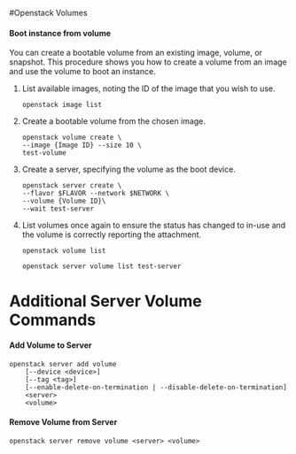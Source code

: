 #Openstack Volumes

#### Boot instance from volume

You can create a bootable volume from an existing image, volume, or snapshot. This procedure shows you how to create a volume from an image and use the volume to boot an instance.

1. List available images, noting the ID of the image that you wish to use.

    ``` shell
    openstack image list
    ```

2. Create a bootable volume from the chosen image.

    ``` shell
    openstack volume create \
    --image {Image ID} --size 10 \
    test-volume
    ```

3. Create a server, specifying the volume as the boot device.

    ``` shell
    openstack server create \
    --flavor $FLAVOR --network $NETWORK \
    --volume {Volume ID}\
    --wait test-server
    ```

4. List volumes once again to ensure the status has changed to in-use and the volume is correctly reporting the attachment.

    ``` shell
    openstack volume list
    ```

    ``` shell
    openstack server volume list test-server
    ```
# Additional Server Volume Commands

#### Add Volume to Server

``` shell
openstack server add volume
    [--device <device>]
    [--tag <tag>]
    [--enable-delete-on-termination | --disable-delete-on-termination]
    <server>
    <volume>
```

#### Remove Volume from Server

``` shell
openstack server remove volume <server> <volume>
```
